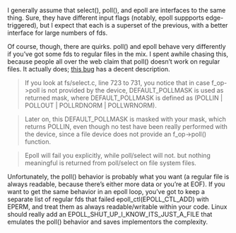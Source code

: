 <!--# set var="title" value="More poll()/epoll fun" -->
<!--# set var="date" value="2016-03-02" -->

<!--# include file="include/top.html" -->

I generally assume that select(), poll(), and epoll are interfaces to the same thing. Sure, they have different input flags (notably, epoll suppports edge-triggered), but I expect that each is a superset of the previous, with a better interface for large numbers of fds.

Of course, though, there are quirks. poll() and epoll behave very differently if you’ve got some fds to regular files in the mix. I spent awhile chasing this, because people all over the web claim that poll() doesn’t work on regular files. It actually does; [this bug](https://bugzilla.kernel.org/show_bug.cgi?id=15272) has a decent description.

> If you look at fs/select.c, line 723 to 731, you notice that in case f\_op->poll is not provided by the device, DEFAULT\_POLLMASK is used as returned mask, where DEFAULT\_POLLMASK is defined as (POLLIN | POLLOUT | POLLRDNORM | POLLWRNORM).

> Later on, this DEFAULT\_POLLMASK is masked with your mask, which returns POLLIN, even though no test have been really performed with the device, since a file device does not provide an f\_op->poll() function.

> Epoll will fail you explicitly, while poll/select will not. but nothing meaningful is returned from poll/select on file system files.

Unfortunately, the poll() behavior is probably what you want (a regular file is always readable, because there’s either more data or you’re at EOF). If you want to get the same behavior in an epoll loop, you’ve got to keep a separate list of regular fds that failed epoll\_ctl(EPOLL\_CTL\_ADD) with EPERM, and treat them as always readable/writable within your code. Linux should really add an EPOLL\_SHUT\_UP\_I\_KNOW\_ITS\_JUST\_A\_FILE that emulates the poll() behavior and saves implementors the complexity.

<!--# include file="include/bottom.html" -->
